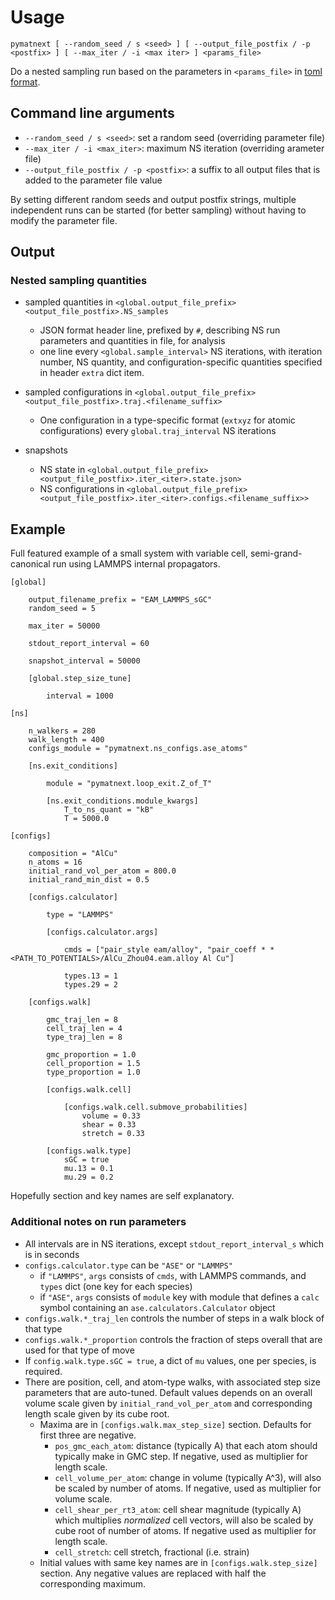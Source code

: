 # Usage

```
pymatnext [ --random_seed / s <seed> ] [ --output_file_postfix / -p <postfix> ] [ --max_iter / -i <max iter> ] <params_file>
```

Do a nested sampling run based on the parameters in `<params_file>` in [toml format](https://toml.io/en/).


## Command line arguments

 - `--random_seed / s <seed>`: set a random seed (overriding parameter file)
 - `--max_iter / -i <max_iter>`: maximum NS iteration (overriding arameter file)
 - `--output_file_postfix / -p <postfix>`: a suffix to all output files that is added to the parameter file value

By setting different random seeds and output postfix strings, multiple independent runs can be started (for better
sampling) without having to modify the parameter file.

## Output

### Nested sampling quantities

 - sampled quantities in `<global.output_file_prefix><output_file_postfix>.NS_samples`
   - JSON format header line, prefixed by `#`,  describing NS run parameters and quantities in file, for analysis
   - one line every `<global.sample_interval>` NS iterations, with iteration number, NS quantity, and 
     configuration-specific quantities specified in header `extra` dict item.

 - sampled configurations in `<global.output_file_prefix><output_file_postfix>.traj.<filename_suffix>` 
   - One configuration in a type-specific format (`extxyz` for atomic configurations) every
    `global.traj_interval` NS iterations

 - snapshots
   - NS state in `<global.output_file_prefix><output_file_postfix>.iter_<iter>.state.json>`
   - NS configurations in `<global.output_file_prefix><output_file_postfix>.iter_<iter>.configs.<filename_suffix>>`

## Example

Full featured example of a small system with variable cell, semi-grand-canonical run using LAMMPS internal propagators.
```
[global]

    output_filename_prefix = "EAM_LAMMPS_sGC"
    random_seed = 5

    max_iter = 50000

    stdout_report_interval = 60

    snapshot_interval = 50000

    [global.step_size_tune]

        interval = 1000

[ns]

    n_walkers = 280
    walk_length = 400
    configs_module = "pymatnext.ns_configs.ase_atoms"

    [ns.exit_conditions]

        module = "pymatnext.loop_exit.Z_of_T"

        [ns.exit_conditions.module_kwargs]
            T_to_ns_quant = "kB"
            T = 5000.0

[configs]

    composition = "AlCu"
    n_atoms = 16
    initial_rand_vol_per_atom = 800.0
    initial_rand_min_dist = 0.5

    [configs.calculator]

        type = "LAMMPS"

        [configs.calculator.args]

            cmds = ["pair_style eam/alloy", "pair_coeff * * <PATH_TO_POTENTIALS>/AlCu_Zhou04.eam.alloy Al Cu"]

            types.13 = 1
            types.29 = 2

    [configs.walk]

        gmc_traj_len = 8
        cell_traj_len = 4
        type_traj_len = 8

        gmc_proportion = 1.0
        cell_proportion = 1.5
        type_proportion = 1.0

        [configs.walk.cell]

            [configs.walk.cell.submove_probabilities]
                volume = 0.33
                shear = 0.33
                stretch = 0.33

        [configs.walk.type]
            sGC = true
            mu.13 = 0.1
            mu.29 = 0.2
```

Hopefully section and key names are self explanatory.

### Additional notes on run parameters

  - All intervals are in NS iterations, except `stdout_report_interval_s` which is in seconds
  - `configs.calculator.type` can be `"ASE"` or `"LAMMPS"`
    - if `"LAMMPS"`, `args` consists of `cmds`, with LAMMPS commands, and `types` dict (one key for each species)
    - if `"ASE"`, `args` consists of `module` key with module that defines a `calc` symbol containing an `ase.calculators.Calculator` object
  - `configs.walk.*_traj_len` controls the number of steps in a walk block of that type
  - `configs.walk.*_proportion` controls the fraction of steps overall that are used for that type of move
  - If `config.walk.type.sGC = true`, a dict of `mu` values, one per species, is required.
  - There are position, cell, and atom-type walks, with associated step size parameters that are auto-tuned. Default values depends on
    an overall volume scale given by `initial_rand_vol_per_atom` and corresponding length scale given by its cube root.
    - Maxima are in `[configs.walk.max_step_size]` section. Defaults for first three are negative.
      - `pos_gmc_each_atom`: distance (typically A) that each atom should typically make in GMC step. If negative, used as multiplier for
        length scale.
      - `cell_volume_per_atom`: change in volume (typically A^3), will also be scaled by number of atoms. If negative, used as multiplier
        for volume scale.
      - `cell_shear_per_rt3_atom`: cell shear magnitude (typically A) which multiplies _normalized_ cell vectors, will also be scaled by 
        cube root of number of atoms.  If negative used as multiplier for length scale.
      - `cell_stretch`: cell stretch, fractional (i.e. strain)
    - Initial values with same key names are in `[configs.walk.step_size]` section. Any negative values are replaced with half the corresponding maximum.

